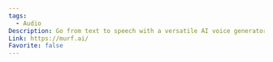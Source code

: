 ```yaml
---
tags:
  - Audio
Description: Go from text to speech with a versatile AI voice generator
Link: https://murf.ai/
Favorite: false
---
```


